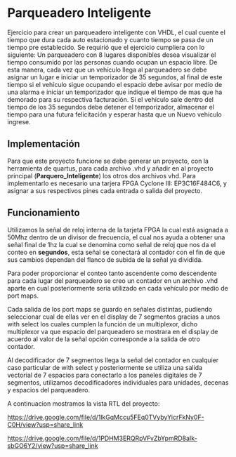 # Parqueadero Inteligente
Ejercicio para crear un parqueadero inteligente con VHDL, el cual cuente el tiempo que dura cada auto estacionado y cuanto tiempo se pasa de un tiempo pre establecido.
Se requirió que el ejercicio cumpliera con lo siguiente:
Un parqueadero con 8 lugares disponibles desea visualizar el tiempo consumido por las personas cuando ocupan un espacio libre. De esta manera, cada vez que un vehículo llega al parqueadero se debe asignar un lugar e iniciar un temporizador de 35 segundos, al final de este tiempo si el vehículo sigue ocupando el espacio debe avisar por medio de una alarma e iniciar un temporizador que indique el tiempo de mas que ha demorado para su respectiva facturación. Si el vehículo sale dentro del tiempo de los 35 segundos debe detener el temporizador, almacenar el tiempo para una futura felicitación y esperar hasta que un Nuevo vehículo ingrese.
## Implementación
Para que este proyecto funcione se debe generar un proyecto, con la herramienta de quartus, para cada archivo .vhd y añadir en al proyecto principal (**Parquero_Inteligente**) los otros dos archivos vhd.
Para implementarlo es necesario una tarjera FPGA Cyclone III: EP3C16F484C6, y asignar a sus respectivos pines cada entrada o salida del proyecto.
## Funcionamiento
Utilizamos la señal de reloj interna de la tarjeta FPGA la cual está asignada a 50Mhz dentro de un divisor de frecuencia, el cual nos ayuda a obtener una señal final de 1hz la cual se denomina como señal de reloj que nos da el conteo en **segundos**, esta señal se conectará  al contador con el fin de que sus cambios dependan del flanco de subida  de la señal ya dividida.

Para poder proporcionar el conteo tanto ascendente como descendente para cada lugar del parqueadero se creo un contador en un archivo .vhd aparte en cual posteriormente seria utilizado en cada vehículo por medio de port maps.

Cada salida de los port maps se guardo en señales distintas, pudiendo seleccionar cual de ellas ver en el display de 7 segmentos gracias a unos with select los cuales cumplen la función de un multiplexor, dicho multiplexor va que espacio del parqueadero se mostrara en el display  de acuerdo al valor de la señal opción corresponde a la salida de otro contador.

Al decodificador de 7 segmentos llega la señal del contador en cualquier caso particular de with select y posteriormente se utiliza una salida vectorial de 7 espacios para conectarlo a los paneles digitales de 7 segmentos, utilizamos decodificadores individuales para unidades, decenas y espacios del parqueadero.

A continuacion mostramos la vista RTL del proyecto:

https://drive.google.com/file/d/1lkGqMccu5FEq0TVybyYicrFkNy0F-C0H/view?usp=share_link

https://drive.google.com/file/d/1PDHM3ERQRpVFvZbYpmRD8aIk-sbGO6Y2/view?usp=share_link
